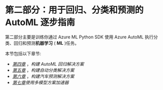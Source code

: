 

# 第二部分：用于回归、分类和预测的 AutoML 逐步指南

第二部分主要是训练你通过 Azure ML Python SDK 使用 Azure AutoML 执行分类、回归和预测**机器学习** ( **ML** )任务。

本节包括以下章节:

*   [*第四章*](B16595_04_ePub.xhtml#_idTextAnchor056) ，*构建 AutoML 回归解决方案*
*   [*第五章*](B16595_05_ePub.xhtml#_idTextAnchor068) ，*构建自动分类解决方案*
*   [*第六章*](B16595_06_ePub.xhtml#_idTextAnchor081) ，*构建汽车预测解决方案*
*   [*第七章*](B16595_07_ePub.xhtml#_idTextAnchor094)*使用多模型方案加速器*